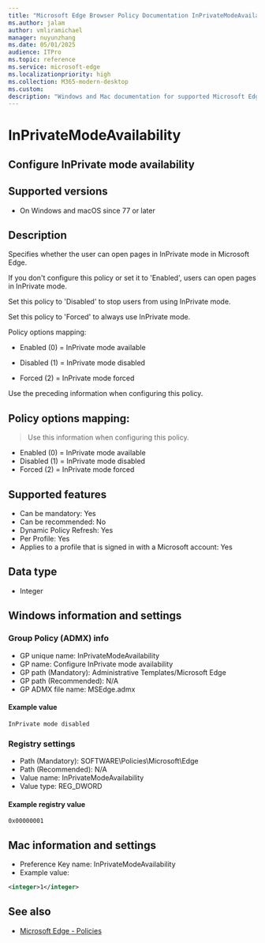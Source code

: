 ```yaml
---
title: "Microsoft Edge Browser Policy Documentation InPrivateModeAvailability"
ms.author: jalam
author: vmliramichael
manager: nuyunzhang
ms.date: 05/01/2025
audience: ITPro
ms.topic: reference
ms.service: microsoft-edge
ms.localizationpriority: high
ms.collection: M365-modern-desktop
ms.custom:
description: "Windows and Mac documentation for supported Microsoft Edge Browser policy: Configure InPrivate mode availability"
---
```


<!--THIS FILE IS AUTOMATICALLY GENERATED. MANUAL CHANGES WILL BE OVERWRITTEN.-->
<!--Please contact the Microsoft Edge Manageability team with any questions.-->

# InPrivateModeAvailability

## Configure InPrivate mode availability


## Supported versions

- On Windows and macOS since 77 or later

## Description

Specifies whether the user can open pages in InPrivate mode in Microsoft Edge.

If you don't configure this policy or set it to 'Enabled', users can open pages in InPrivate mode.

Set this policy to 'Disabled' to stop users from using InPrivate mode.

Set this policy to 'Forced' to always use InPrivate mode.

Policy options mapping:

* Enabled (0) = InPrivate mode available

* Disabled (1) = InPrivate mode disabled

* Forced (2) = InPrivate mode forced

Use the preceding information when configuring this policy.

## Policy options mapping:
> Use this information when configuring this policy.

- Enabled (0) = InPrivate mode available
- Disabled (1) = InPrivate mode disabled
- Forced (2) = InPrivate mode forced

## Supported features

- Can be mandatory: Yes
- Can be recommended: No
- Dynamic Policy Refresh: Yes
- Per Profile: Yes
- Applies to a profile that is signed in with a Microsoft account: Yes

## Data type

- Integer

## Windows information and settings

### Group Policy (ADMX) info

- GP unique name: InPrivateModeAvailability
- GP name: Configure InPrivate mode availability
- GP path (Mandatory): Administrative Templates/Microsoft Edge
- GP path (Recommended): N/A
- GP ADMX file name: MSEdge.admx

#### Example value

```
InPrivate mode disabled
```

### Registry settings

- Path (Mandatory): SOFTWARE\Policies\Microsoft\Edge
- Path (Recommended): N/A
- Value name: InPrivateModeAvailability
- Value type: REG_DWORD

#### Example registry value

```
0x00000001
```


## Mac information and settings

- Preference Key name: InPrivateModeAvailability
- Example value:

```xml
<integer>1</integer>
```

## See also
- [Microsoft Edge - Policies](../microsoft-edge-policies.md)
